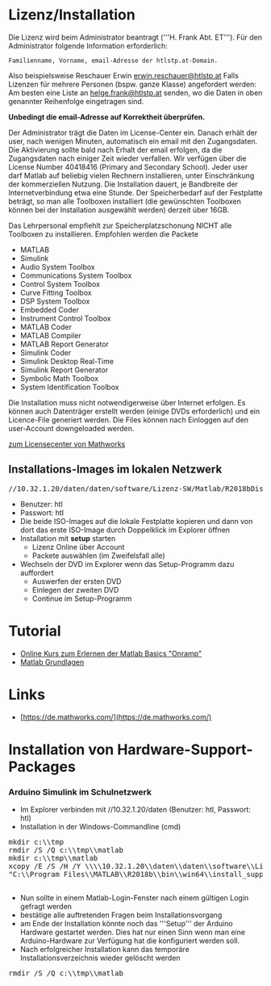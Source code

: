 # Lizenz/Installation 
Die Lizenz wird beim Administrator beantragt ('''H. Frank Abt. ET''').
Für den Administrator folgende Information erforderlich:

    Familienname, Vorname, email-Adresse der htlstp.at-Domain.

Also beispielsweise Reschauer Erwin erwin.reschauer@htlstp.at
Falls Lizenzen für mehrere Personen (bspw. ganze Klasse) angefordert werden: Am besten eine Liste an helge.frank@htlstp.at senden, wo die Daten in oben genannter Reihenfolge eingetragen sind.

**Unbedingt die email-Adresse auf Korrektheit überprüfen.**

Der Administrator trägt die Daten im License-Center ein. Danach erhält der user, nach wenigen Minuten, automatisch ein email mit den Zugangsdaten.
Die Aktivierung sollte bald nach Erhalt der email erfolgen, da die Zugangsdaten nach einiger Zeit wieder verfallen.
Wir verfügen über die License Number 40418416 (Primary and Secondary School).
Jeder user darf Matlab auf beliebig vielen Rechnern installieren, unter Einschränkung der kommerziellen Nutzung.
Die Installation dauert, je Bandbreite der Internetverbindung etwa eine Stunde. Der Speicherbedarf auf der Festplatte beträgt, so man alle Toolboxen installiert (die gewünschten Toolboxen können bei der Installation ausgewählt werden) derzeit über 16GB.

Das Lehrpersonal empfiehlt zur Speicherplatzschonung NICHT alle Toolboxen zu installieren. Empfohlen werden die Packete
* MATLAB
* Simulink
* Audio System Toolbox
* Communications System Toolbox
* Control System Toolbox
* Curve Fitting Toolbox
* DSP System Toolbox
* Embedded Coder
* Instrument Control Toolbox
* MATLAB Coder
* MATLAB Compiler
* MATLAB Report Generator
* Simulink Coder
* Simulink Desktop Real-Time
* Simulink Report Generator
* Symbolic Math Toolbox
* System Identification Toolbox

Die Installation muss nicht notwendigerweise über Internet erfolgen. Es können auch Datenträger erstellt werden (einige DVDs erforderlich) und ein Licence-File generiert werden. Die Files können nach Einloggen auf den user-Account downgeloaded werden.

[zum Licensecenter von Mathworks](https://de.mathworks.com/licensecenter/licenses/40418416/)

## Installations-Images im lokalen Netzwerk 
<pre>
//10.32.1.20/daten/daten/software/Lizenz-SW/Matlab/R2018bDiskImages
</pre>
* Benutzer: htl
* Passwort: htl
* Die beide ISO-Images auf die lokale Festplatte kopieren und dann von dort das erste ISO-Image durch Doppelklick im Explorer öffnen
* Installation mit **setup** starten
  * Lizenz Online über Account
  * Packete auswählen (im Zweifelsfall alle)
* Wechseln der DVD im Explorer wenn das Setup-Programm dazu auffordert
  * Auswerfen der ersten DVD
  * Einlegen der zweiten DVD
  * Continue im Setup-Programm

# Tutorial 

* [Online Kurs zum Erlernen der Matlab Basics "Onramp"](https://matlabacademy.mathworks.com/)
* [Matlab Grundlagen](https://www-m11.ma.tum.de/fileadmin/w00bnb/www/people/karpfinger/MATLAB-Tutorial.pdf)

# Links 
* [https://de.mathworks.com/](https://de.mathworks.com/)

# Installation von Hardware-Support-Packages 
### Arduino Simulink im Schulnetzwerk 
* Im Explorer verbinden mit //10.32.1.20/daten (Benutzer: htl, Passwort: htl)
* Installation in der Windows-Commandline (cmd)
<pre>
mkdir c:\\tmp
rmdir /S /Q c:\\tmp\\matlab
mkdir c:\\tmp\\matlab
xcopy /E /S /H /Y \\\\10.32.1.20\\daten\\daten\\software\\Lizenz-SW\\Matlab\\Packages\\arduino\\* c:\\tmp\\matlab
"C:\\Program Files\\MATLAB\\R2018b\\bin\\win64\\install_supportsoftware.exe" -archives c:\\tmp\\matlab

</pre>
* Nun sollte in einem Matlab-Login-Fenster nach einem gültigen Login gefragt werden
* bestätige alle auftretenden Fragen beim Installationsvorgang
* am Ende der Installation könnte noch das '''Setup''' der Arduino Hardware gestartet werden. Dies hat nur einen Sinn wenn man eine Arduino-Hardware zur Verfügung hat die konfiguriert werden soll.
* Nach erfolgreicher Installation kann das temporäre Installationsverzeichnis wieder gelöscht werden
<pre>
rmdir /S /Q c:\\tmp\\matlab
</pre>
